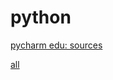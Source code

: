 # python
[pycharm edu: sources](https://hyperskill.org/tracks?category=1&_gl=1%2a1d5wtcm%2a_ga%2aMTUxNzc2NzM3NC4xNjUzNjY3ODE0%2a_ga_9J976DJZ68%2aMTY1MzY2NzgxNC4xLjEuMTY1MzY2ODQ2OS42MA..&_ga=2.142792125.945391242.1653667818-1517767374.1653667814)

[all](https://hackr.io/tutorials/learn-python?ref=blog-post)
